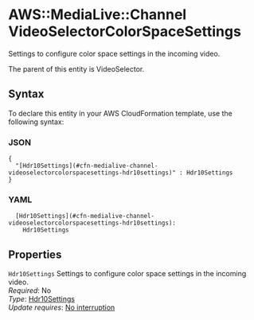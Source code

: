 # AWS::MediaLive::Channel VideoSelectorColorSpaceSettings<a name="aws-properties-medialive-channel-videoselectorcolorspacesettings"></a>

Settings to configure color space settings in the incoming video\.

The parent of this entity is VideoSelector\.

## Syntax<a name="aws-properties-medialive-channel-videoselectorcolorspacesettings-syntax"></a>

To declare this entity in your AWS CloudFormation template, use the following syntax:

### JSON<a name="aws-properties-medialive-channel-videoselectorcolorspacesettings-syntax.json"></a>

```
{
  "[Hdr10Settings](#cfn-medialive-channel-videoselectorcolorspacesettings-hdr10settings)" : Hdr10Settings
}
```

### YAML<a name="aws-properties-medialive-channel-videoselectorcolorspacesettings-syntax.yaml"></a>

```
  [Hdr10Settings](#cfn-medialive-channel-videoselectorcolorspacesettings-hdr10settings): 
    Hdr10Settings
```

## Properties<a name="aws-properties-medialive-channel-videoselectorcolorspacesettings-properties"></a>

`Hdr10Settings`  <a name="cfn-medialive-channel-videoselectorcolorspacesettings-hdr10settings"></a>
Settings to configure color space settings in the incoming video\.  
*Required*: No  
*Type*: [Hdr10Settings](aws-properties-medialive-channel-hdr10settings.md)  
*Update requires*: [No interruption](https://docs.aws.amazon.com/AWSCloudFormation/latest/UserGuide/using-cfn-updating-stacks-update-behaviors.html#update-no-interrupt)